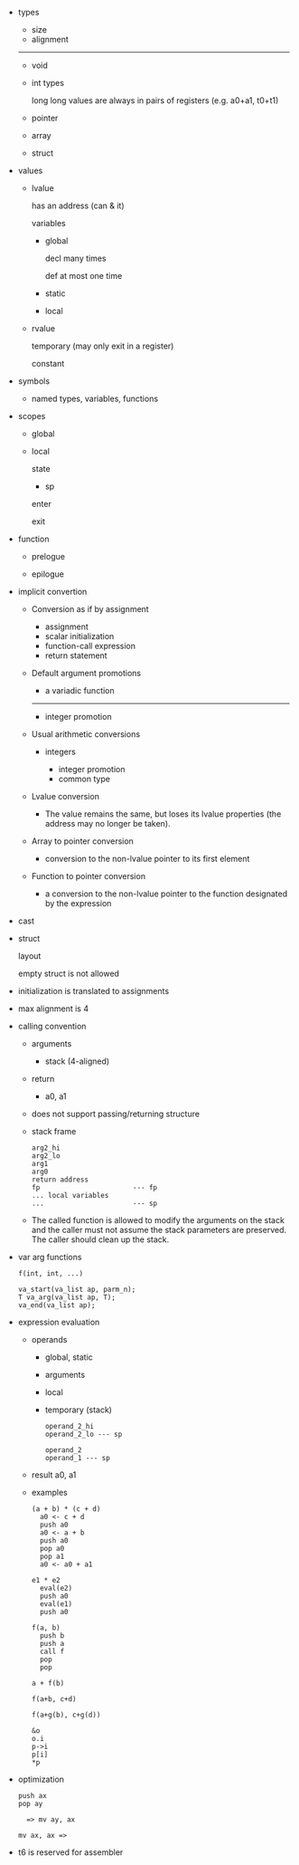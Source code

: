 * types

  * size
  * alignment

  ---

  * void
  * int types

    long long values are always in pairs of registers (e.g. a0+a1, t0+t1)

  * pointer
  * array
  * struct

* values

  * lvalue

    has an address (can & it)

    variables

    * global

      decl many times

      def at most one time

    * static

    * local

  * rvalue

    temporary (may only exit in a register)

    constant

* symbols

  * named types, variables, functions

* scopes

  * global

  * local

    state

    * sp

    enter

    exit

* function

  * prelogue

  * epilogue

* implicit convertion

  * Conversion as if by assignment

    * assignment
    * scalar initialization
    * function-call expression
    * return statement

  * Default argument promotions

    * a variadic function

    ---

    * integer promotion

  * Usual arithmetic conversions

    * integers

      * integer promotion
      * common type

  * Lvalue conversion

    * The value remains the same, but loses its lvalue properties (the address may no longer be taken).

  * Array to pointer conversion

    * conversion to the non-lvalue pointer to its first element

  * Function to pointer conversion

    * a conversion to the non-lvalue pointer to the function designated by the expression

* cast

* struct

  layout

  empty struct is not allowed

* initialization is translated to assignments

* max alignment is 4

* calling convention

  * arguments
    * stack (4-aligned)
  * return
    * a0, a1
  * does not support passing/returning structure

  * stack frame

    ```
    arg2_hi
    arg2_lo
    arg1
    arg0
    return address
    fp                       --- fp
    ... local variables
    ...                      --- sp
    ```

  * The called function is allowed to modify the arguments on the stack and the caller must not assume the stack parameters are preserved. The caller should clean up the stack.

* var arg functions

  ```
  f(int, int, ...)
  ```

  ```
  va_start(va_list ap, parm_n);
  T va_arg(va_list ap, T);
  va_end(va_list ap);
  ```

* expression evaluation

  * operands

    * global, static

    * arguments

    * local

    * temporary (stack)

      ```
      operand_2_hi
      operand_2_lo --- sp
      ```

      ```
      operand_2
      operand_1 --- sp
      ```

  * result
    a0, a1

  * examples

    ```
    (a + b) * (c + d)
      a0 <- c + d
      push a0
      a0 <- a + b
      push a0
      pop a0
      pop a1
      a0 <- a0 + a1

    e1 * e2
      eval(e2)
      push a0
      eval(e1)
      push a0

    f(a, b)
      push b
      push a
      call f
      pop
      pop

    a + f(b)

    f(a+b, c+d)

    f(a+g(b), c+g(d))

    &o
    o.i
    p->i
    p[i]
    *p
    ```

* optimization

  ```
  push ax
  pop ay

    => mv ay, ax

  mv ax, ax =>
  ```

* t6 is reserved for assembler
